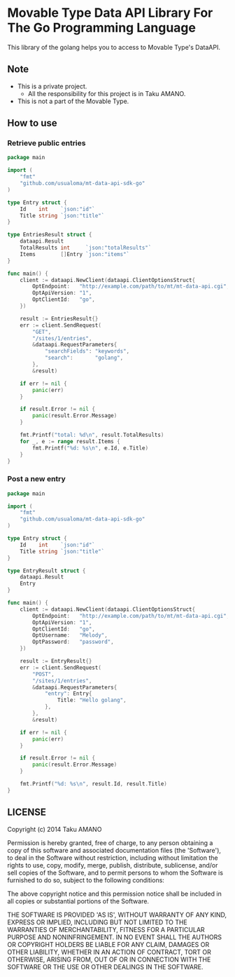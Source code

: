 # Movable Type Data API Library For The Go Programming Language

This library of the golang helps you to access to Movable Type's DataAPI.

## Note

* This is a private project.
    * All the responsibility for this project is in Taku AMANO.
* This is not a part of the Movable Type.

## How to use

### Retrieve public entries

```go
package main

import (
	"fmt"
	"github.com/usualoma/mt-data-api-sdk-go"
)

type Entry struct {
	Id    int    `json:"id"`
	Title string `json:"title"`
}

type EntriesResult struct {
	dataapi.Result
	TotalResults int     `json:"totalResults"`
	Items        []Entry `json:"items"`
}

func main() {
	client := dataapi.NewClient(dataapi.ClientOptionsStruct{
		OptEndpoint:   "http://example.com/path/to/mt/mt-data-api.cgi",
		OptApiVersion: "1",
		OptClientId:   "go",
	})

	result := EntriesResult{}
	err := client.SendRequest(
		"GET",
		"/sites/1/entries",
		&dataapi.RequestParameters{
			"searchFields": "keywords",
			"search":       "golang",
		},
		&result)

	if err != nil {
		panic(err)
	}

	if result.Error != nil {
		panic(result.Error.Message)
	}

	fmt.Printf("total: %d\n", result.TotalResults)
	for _, e := range result.Items {
		fmt.Printf("%d: %s\n", e.Id, e.Title)
	}
}
```

### Post a new entry

```go
package main

import (
	"fmt"
	"github.com/usualoma/mt-data-api-sdk-go"
)

type Entry struct {
	Id    int    `json:"id"`
	Title string `json:"title"`
}

type EntryResult struct {
	dataapi.Result
	Entry
}

func main() {
	client := dataapi.NewClient(dataapi.ClientOptionsStruct{
		OptEndpoint:   "http://example.com/path/to/mt/mt-data-api.cgi",
		OptApiVersion: "1",
		OptClientId:   "go",
		OptUsername:   "Melody",
		OptPassword:   "password",
	})

	result := EntryResult{}
	err := client.SendRequest(
		"POST",
		"/sites/1/entries",
		&dataapi.RequestParameters{
			"entry": Entry{
				Title: "Hello golang",
			},
		},
		&result)

	if err != nil {
		panic(err)
	}

	if result.Error != nil {
		panic(result.Error.Message)
	}

	fmt.Printf("%d: %s\n", result.Id, result.Title)
}
```

## LICENSE

Copyright (c) 2014 Taku AMANO

Permission is hereby granted, free of charge, to any person obtaining
a copy of this software and associated documentation files (the
'Software'), to deal in the Software without restriction, including
without limitation the rights to use, copy, modify, merge, publish,
distribute, sublicense, and/or sell copies of the Software, and to
permit persons to whom the Software is furnished to do so, subject to
the following conditions:

The above copyright notice and this permission notice shall be
included in all copies or substantial portions of the Software.

THE SOFTWARE IS PROVIDED 'AS IS', WITHOUT WARRANTY OF ANY KIND,
EXPRESS OR IMPLIED, INCLUDING BUT NOT LIMITED TO THE WARRANTIES OF
MERCHANTABILITY, FITNESS FOR A PARTICULAR PURPOSE AND NONINFRINGEMENT.
IN NO EVENT SHALL THE AUTHORS OR COPYRIGHT HOLDERS BE LIABLE FOR ANY
CLAIM, DAMAGES OR OTHER LIABILITY, WHETHER IN AN ACTION OF CONTRACT,
TORT OR OTHERWISE, ARISING FROM, OUT OF OR IN CONNECTION WITH THE
SOFTWARE OR THE USE OR OTHER DEALINGS IN THE SOFTWARE.
